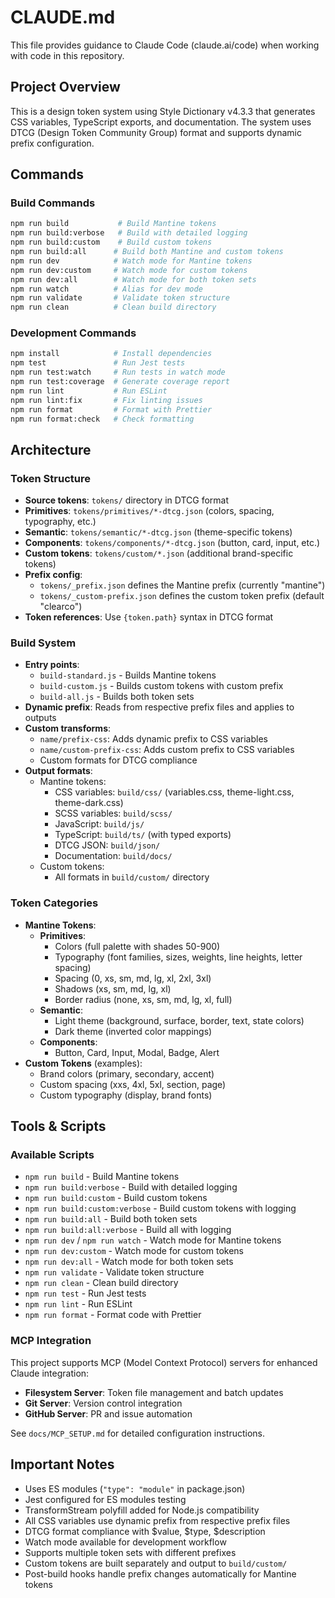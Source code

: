 # CLAUDE.md

This file provides guidance to Claude Code (claude.ai/code) when working with code in this repository.

## Project Overview

This is a design token system using Style Dictionary v4.3.3 that generates CSS variables, TypeScript exports, and documentation. The system uses DTCG (Design Token Community Group) format and supports dynamic prefix configuration.

## Commands

### Build Commands
```bash
npm run build           # Build Mantine tokens
npm run build:verbose   # Build with detailed logging
npm run build:custom    # Build custom tokens
npm run build:all      # Build both Mantine and custom tokens
npm run dev            # Watch mode for Mantine tokens
npm run dev:custom     # Watch mode for custom tokens
npm run dev:all        # Watch mode for both token sets
npm run watch          # Alias for dev mode
npm run validate       # Validate token structure
npm run clean          # Clean build directory
```

### Development Commands
```bash
npm install            # Install dependencies
npm test               # Run Jest tests
npm run test:watch     # Run tests in watch mode
npm run test:coverage  # Generate coverage report
npm run lint           # Run ESLint
npm run lint:fix       # Fix linting issues
npm run format         # Format with Prettier
npm run format:check   # Check formatting
```


## Architecture

### Token Structure
- **Source tokens**: `tokens/` directory in DTCG format
- **Primitives**: `tokens/primitives/*-dtcg.json` (colors, spacing, typography, etc.)
- **Semantic**: `tokens/semantic/*-dtcg.json` (theme-specific tokens)
- **Components**: `tokens/components/*-dtcg.json` (button, card, input, etc.)
- **Custom tokens**: `tokens/custom/*.json` (additional brand-specific tokens)
- **Prefix config**: 
  - `tokens/_prefix.json` defines the Mantine prefix (currently "mantine")
  - `tokens/_custom-prefix.json` defines the custom token prefix (default "clearco")
- **Token references**: Use `{token.path}` syntax in DTCG format

### Build System
- **Entry points**: 
  - `build-standard.js` - Builds Mantine tokens
  - `build-custom.js` - Builds custom tokens with custom prefix
  - `build-all.js` - Builds both token sets
- **Dynamic prefix**: Reads from respective prefix files and applies to outputs
- **Custom transforms**: 
  - `name/prefix-css`: Adds dynamic prefix to CSS variables
  - `name/custom-prefix-css`: Adds custom prefix to CSS variables
  - Custom formats for DTCG compliance
- **Output formats**: 
  - Mantine tokens:
    - CSS variables: `build/css/` (variables.css, theme-light.css, theme-dark.css)
    - SCSS variables: `build/scss/`
    - JavaScript: `build/js/`
    - TypeScript: `build/ts/` (with typed exports)
    - DTCG JSON: `build/json/`
    - Documentation: `build/docs/`
  - Custom tokens:
    - All formats in `build/custom/` directory

### Token Categories
- **Mantine Tokens**:
  - **Primitives**:
    - Colors (full palette with shades 50-900)
    - Typography (font families, sizes, weights, line heights, letter spacing)
    - Spacing (0, xs, sm, md, lg, xl, 2xl, 3xl)
    - Shadows (xs, sm, md, lg, xl)
    - Border radius (none, xs, sm, md, lg, xl, full)
  - **Semantic**:
    - Light theme (background, surface, border, text, state colors)
    - Dark theme (inverted color mappings)
  - **Components**:
    - Button, Card, Input, Modal, Badge, Alert
- **Custom Tokens** (examples):
  - Brand colors (primary, secondary, accent)
  - Custom spacing (xxs, 4xl, 5xl, section, page)
  - Custom typography (display, brand fonts)

## Tools & Scripts

### Available Scripts
- `npm run build` - Build Mantine tokens
- `npm run build:verbose` - Build with detailed logging
- `npm run build:custom` - Build custom tokens
- `npm run build:custom:verbose` - Build custom tokens with logging
- `npm run build:all` - Build both token sets
- `npm run build:all:verbose` - Build all with logging
- `npm run dev` / `npm run watch` - Watch mode for Mantine tokens
- `npm run dev:custom` - Watch mode for custom tokens
- `npm run dev:all` - Watch mode for both token sets
- `npm run validate` - Validate token structure
- `npm run clean` - Clean build directory
- `npm run test` - Run Jest tests
- `npm run lint` - Run ESLint
- `npm run format` - Format code with Prettier

### MCP Integration
This project supports MCP (Model Context Protocol) servers for enhanced Claude integration:
- **Filesystem Server**: Token file management and batch updates
- **Git Server**: Version control integration
- **GitHub Server**: PR and issue automation

See `docs/MCP_SETUP.md` for detailed configuration instructions.

## Important Notes

- Uses ES modules (`"type": "module"` in package.json)
- Jest configured for ES modules testing
- TransformStream polyfill added for Node.js compatibility
- All CSS variables use dynamic prefix from respective prefix files
- DTCG format compliance with $value, $type, $description
- Watch mode available for development workflow
- Supports multiple token sets with different prefixes
- Custom tokens are built separately and output to `build/custom/`
- Post-build hooks handle prefix changes automatically for Mantine tokens

